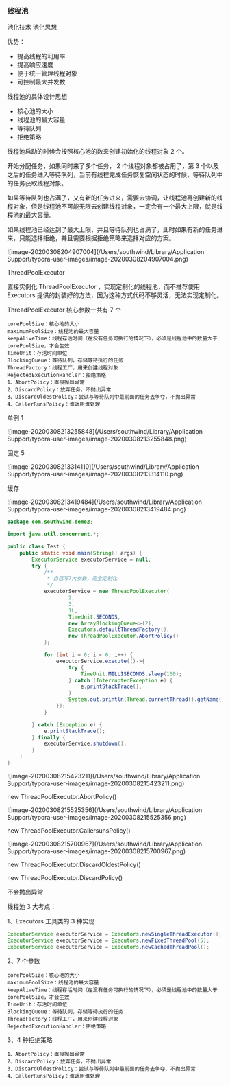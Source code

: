 ### 线程池

池化技术 池化思想

优势：

- 提高线程的利用率
- 提高响应速度
- 便于统一管理线程对象
- 可控制最大并发数

线程池的具体设计思想

- 核心池的大小
- 线程池的最大容量
- 等待队列
- 拒绝策略

线程池启动的时候会按照核心池的数来创建初始化的线程对象 2 个。

开始分配任务，如果同时来了多个任务， 2 个线程对象都被占用了，第 3 个以及之后的任务进入等待队列，当前有线程完成任务恢复空闲状态的时候，等待队列中的任务获取线程对象。

如果等待队列也占满了，又有新的任务进来，需要去协调，让线程池再创建新的线程对象，但是线程池不可能无限去创建线程对象，一定会有一个最大上限，就是线程池的最大容量。

如果线程池已经达到了最大上限，并且等待队列也占满了，此时如果有新的任务进来，只能选择拒绝，并且需要根据拒绝策略来选择对应的方案。

![image-20200308204907004](/Users/southwind/Library/Application Support/typora-user-images/image-20200308204907004.png)



ThreadPoolExecutor

直接实例化 ThreadPoolExecutor ，实现定制化的线程池，而不推荐使用 Executors 提供的封装好的方法，因为这种方式代码不够灵活，无法实现定制化。

ThreadPoolExecutor 核心参数一共有 7 个

```
corePoolSize：核心池的大小
maximumPoolSize：线程池的最大容量
keepAliveTime：线程存活时间（在没有任务可执行的情况下），必须是线程池中的数量大于 corePoolSize，才会生效
TimeUnit：存活时间单位
BlockingQueue：等待队列，存储等待执行的任务
ThreadFactory：线程工厂，用来创建线程对象
RejectedExecutionHandler：拒绝策略
1、AbortPolicy：直接抛出异常
2、DiscardPolicy：放弃任务，不抛出异常
3、DiscardOldestPolicy：尝试与等待队列中最前面的任务去争夺，不抛出异常
4、CallerRunsPolicy：谁调用谁处理
```

单例 1

![image-20200308213255848](/Users/southwind/Library/Application Support/typora-user-images/image-20200308213255848.png)

 固定 5

![image-20200308213314110](/Users/southwind/Library/Application Support/typora-user-images/image-20200308213314110.png)

缓存

![image-20200308213419484](/Users/southwind/Library/Application Support/typora-user-images/image-20200308213419484.png)



```java
package com.southwind.demo2;

import java.util.concurrent.*;

public class Test {
    public static void main(String[] args) {
        ExecutorService executorService = null;
        try {
            /**
             * 自己写7大参数，完全定制化
             */
            executorService = new ThreadPoolExecutor(
                    2,
                    3,
                    1L,
                    TimeUnit.SECONDS,
                    new ArrayBlockingQueue<>(2),
                    Executors.defaultThreadFactory(),
                    new ThreadPoolExecutor.AbortPolicy()
            );

            for (int i = 0; i < 6; i++) {
                executorService.execute(()->{
                    try {
                        TimeUnit.MILLISECONDS.sleep(100);
                    } catch (InterruptedException e) {
                        e.printStackTrace();
                    }
                    System.out.println(Thread.currentThread().getName()+"===>办理业务");
                });
            }

        } catch (Exception e) {
            e.printStackTrace();
        } finally {
            executorService.shutdown();
        }
    }
}
```

![image-20200308215423211](/Users/southwind/Library/Application Support/typora-user-images/image-20200308215423211.png)

new ThreadPoolExecutor.AbortPolicy()

![image-20200308215525356](/Users/southwind/Library/Application Support/typora-user-images/image-20200308215525356.png)

new ThreadPoolExecutor.CallersunsPolicy()

![image-20200308215700967](/Users/southwind/Library/Application Support/typora-user-images/image-20200308215700967.png)

new ThreadPoolExecutor.DiscardOldestPolicy()

new ThreadPoolExecutor.DiscardPolicy()

不会抛出异常

线程池 3 大考点：

1、Executors 工具类的 3 种实现

```java
ExecutorService executorService = Executors.newSingleThreadExecutor();
ExecutorService executorService = Executors.newFixedThreadPool(5);
ExecutorService executorService = Executors.newCachedThreadPool();
```

2、7 个参数

```
corePoolSize：核心池的大小
maximumPoolSize：线程池的最大容量
keepAliveTime：线程存活时间（在没有任务可执行的情况下），必须是线程池中的数量大于 corePoolSize，才会生效
TimeUnit：存活时间单位
BlockingQueue：等待队列，存储等待执行的任务
ThreadFactory：线程工厂，用来创建线程对象
RejectedExecutionHandler：拒绝策略
```

3、4 种拒绝策略

```
1、AbortPolicy：直接抛出异常
2、DiscardPolicy：放弃任务，不抛出异常
3、DiscardOldestPolicy：尝试与等待队列中最前面的任务去争夺，不抛出异常
4、CallerRunsPolicy：谁调用谁处理
```

